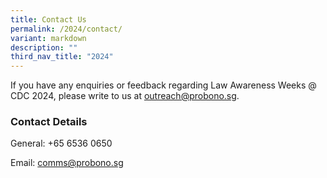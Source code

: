 ```yaml
---
title: Contact Us
permalink: /2024/contact/
variant: markdown
description: ""
third_nav_title: "2024"
---
```

If you have any enquiries or feedback regarding Law Awareness Weeks @ CDC 2024, please write to us at <a href="mailto: outreach@probono.sg">outreach@probono.sg</a>.

### Contact Details

General: +65 6536 0650

Email: <a href="mailto: abc@example.com">comms@probono.sg</a>